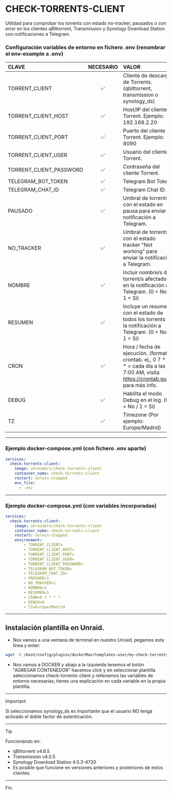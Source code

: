 # CHECK-TORRENTS-CLIENT

Utilidad para comprobar los torrents con estado no-tracker, pausados o con error en los clientes qBittorrent, Transmission y Synology Download Station con notificaciones a Telegram.

### Configuración variables de entorno en fichero .env (renombrar el env-example a .env)

| CLAVE  | NECESARIO | VALOR |
|:------------- |:---------------:| :-------------|
|TORRENT_CLIENT |✅| Cliente de descarga de Torrents. (qbittorrent, transmission o synology_ds) |
|TORRENT_CLIENT_HOST |✅| Host/IP del cliente Torrent. Ejemplo: 192.168.2.20  |
|TORRENT_CLIENT_PORT |✅| Puerto del cliente Torrent. Ejemplo: 8090 |
|TORRENT_CLIENT_USER |✅| Usuario del cliente Torrent. |
|TORRENT_CLIENT_PASSWORD |✅| Contraseña del cliente Torrent. |
|TELEGRAM_BOT_TOKEN |✅| Telegram Bot Token. |
|TELEGRAM_CHAT_ID |✅| Telegram Chat ID. |
|PAUSADO |✅| Umbral de torrents con el estado en pausa para enviar la notificación a Telegram. |
|NO_TRACKER |✅| Umbral de torrents con el estado tracker "Not working" para enviar la notificación a Telegram. |
|NOMBRE |✅| Incluir nombre/s de torrent/s afectados en la notificación a Telegram. (0 = No / 1 = Si) |
|RESUMEN |✅| Incluye un resumen con el estado de todos los torrents en la notificación a Telegram. (0 = No / 1 = Si) |
|CRON |✅| Hora / fecha de ejecución. (formato crontab. ej., 0 7 * * * = cada día a las 7:00 AM, visita https://crontab.guru/ para más info. |
|DEBUG |✅| Habilita el modo Debug en el log. (0 = No / 1 = Si) |
|TZ |✅| Timezone (Por ejemplo: Europe/Madrid) |

---

### Ejemplo docker-compose.yml (con fichero .env aparte)
```yaml
services:
  check-torrents-client:
    image: unraiders/check-torrents-client
    container_name: check-torrents-client
    restart: unless-stopped
    env_file:
      - .env
```

---

### Ejemplo docker-compose.yml (con variables incorporadas)
```yaml
services:
  check-torrents-client:
    image: unraiders/check-torrents-client
    container_name: check-torrents-client
    restart: unless-stopped
    environment:
        - TORRENT_CLIENT=
        - TORRENT_CLIENT_HOST=
        - TORRENT_CLIENT_PORT=
        - TORRENT_CLIENT_USER=
        - TORRENT_CLIENT_PASSWORD=
        - TELEGRAM_BOT_TOKEN=
        - TELEGRAM_CHAT_ID=
        - PAUSADO=1
        - NO_TRACKER=1
        - NOMBRE=1
        - RESUMEN=1
        - CRON=0 7 * * *
        - DEBUG=0
        - TZ=Europe/Madrid
```

---

## Instalación plantilla en Unraid.

- Nos vamos a una ventana de terminal en nuestro Unraid, pegamos esta línea y enter:
```sh
wget -O /boot/config/plugins/dockerMan/templates-user/my-check-torrents-client.xml https://raw.githubusercontent.com/unraiders/check-torrents-client/refs/heads/main/my-check-torrents-client.xml
```
- Nos vamos a DOCKER y abajo a la izquierda tenemos el botón "AGREGAR CONTENEDOR" hacemos click y en seleccionar plantilla seleccionamos check-torrents-client y rellenamos las variables de entorno necesarias, tienes una explicación en cada variable en la propia plantilla.

---

  > [!IMPORTANT]
  > Si seleccionamos synology_ds es importante que el usuario NO tenga activado el doble factor de autenticación.

---

  > [!TIP]
  > Funcionando en:
  >  - qBittorrent v4.6.5
  >  - Transmission v4.0.5
  >  - Synology Download Station 4.0.3-4720
  >  - Es posible que funcione en versiones anteriores y posteriores de estos clientes.

---

Fin.

